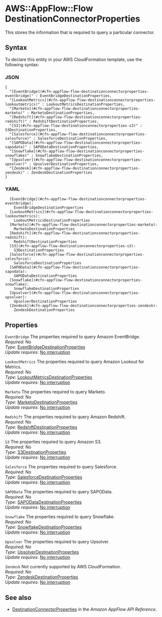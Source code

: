 # AWS::AppFlow::Flow DestinationConnectorProperties<a name="aws-properties-appflow-flow-destinationconnectorproperties"></a>

 This stores the information that is required to query a particular connector\. 

## Syntax<a name="aws-properties-appflow-flow-destinationconnectorproperties-syntax"></a>

To declare this entity in your AWS CloudFormation template, use the following syntax:

### JSON<a name="aws-properties-appflow-flow-destinationconnectorproperties-syntax.json"></a>

```
{
  "[EventBridge](#cfn-appflow-flow-destinationconnectorproperties-eventbridge)" : EventBridgeDestinationProperties,
  "[LookoutMetrics](#cfn-appflow-flow-destinationconnectorproperties-lookoutmetrics)" : LookoutMetricsDestinationProperties,
  "[Marketo](#cfn-appflow-flow-destinationconnectorproperties-marketo)" : MarketoDestinationProperties,
  "[Redshift](#cfn-appflow-flow-destinationconnectorproperties-redshift)" : RedshiftDestinationProperties,
  "[S3](#cfn-appflow-flow-destinationconnectorproperties-s3)" : S3DestinationProperties,
  "[Salesforce](#cfn-appflow-flow-destinationconnectorproperties-salesforce)" : SalesforceDestinationProperties,
  "[SAPOData](#cfn-appflow-flow-destinationconnectorproperties-sapodata)" : SAPODataDestinationProperties,
  "[Snowflake](#cfn-appflow-flow-destinationconnectorproperties-snowflake)" : SnowflakeDestinationProperties,
  "[Upsolver](#cfn-appflow-flow-destinationconnectorproperties-upsolver)" : UpsolverDestinationProperties,
  "[Zendesk](#cfn-appflow-flow-destinationconnectorproperties-zendesk)" : ZendeskDestinationProperties
}
```

### YAML<a name="aws-properties-appflow-flow-destinationconnectorproperties-syntax.yaml"></a>

```
  [EventBridge](#cfn-appflow-flow-destinationconnectorproperties-eventbridge): 
    EventBridgeDestinationProperties
  [LookoutMetrics](#cfn-appflow-flow-destinationconnectorproperties-lookoutmetrics): 
    LookoutMetricsDestinationProperties
  [Marketo](#cfn-appflow-flow-destinationconnectorproperties-marketo): 
    MarketoDestinationProperties
  [Redshift](#cfn-appflow-flow-destinationconnectorproperties-redshift): 
    RedshiftDestinationProperties
  [S3](#cfn-appflow-flow-destinationconnectorproperties-s3): 
    S3DestinationProperties
  [Salesforce](#cfn-appflow-flow-destinationconnectorproperties-salesforce): 
    SalesforceDestinationProperties
  [SAPOData](#cfn-appflow-flow-destinationconnectorproperties-sapodata): 
    SAPODataDestinationProperties
  [Snowflake](#cfn-appflow-flow-destinationconnectorproperties-snowflake): 
    SnowflakeDestinationProperties
  [Upsolver](#cfn-appflow-flow-destinationconnectorproperties-upsolver): 
    UpsolverDestinationProperties
  [Zendesk](#cfn-appflow-flow-destinationconnectorproperties-zendesk): 
    ZendeskDestinationProperties
```

## Properties<a name="aws-properties-appflow-flow-destinationconnectorproperties-properties"></a>

`EventBridge`  <a name="cfn-appflow-flow-destinationconnectorproperties-eventbridge"></a>
 The properties required to query Amazon EventBridge\.   
*Required*: No  
*Type*: [EventBridgeDestinationProperties](aws-properties-appflow-flow-eventbridgedestinationproperties.md)  
*Update requires*: [No interruption](https://docs.aws.amazon.com/AWSCloudFormation/latest/UserGuide/using-cfn-updating-stacks-update-behaviors.html#update-no-interrupt)

`LookoutMetrics`  <a name="cfn-appflow-flow-destinationconnectorproperties-lookoutmetrics"></a>
 The properties required to query Amazon Lookout for Metrics\.   
*Required*: No  
*Type*: [LookoutMetricsDestinationProperties](aws-properties-appflow-flow-lookoutmetricsdestinationproperties.md)  
*Update requires*: [No interruption](https://docs.aws.amazon.com/AWSCloudFormation/latest/UserGuide/using-cfn-updating-stacks-update-behaviors.html#update-no-interrupt)

`Marketo`  <a name="cfn-appflow-flow-destinationconnectorproperties-marketo"></a>
The properties required to query Marketo\.  
*Required*: No  
*Type*: [MarketoDestinationProperties](aws-properties-appflow-flow-marketodestinationproperties.md)  
*Update requires*: [No interruption](https://docs.aws.amazon.com/AWSCloudFormation/latest/UserGuide/using-cfn-updating-stacks-update-behaviors.html#update-no-interrupt)

`Redshift`  <a name="cfn-appflow-flow-destinationconnectorproperties-redshift"></a>
 The properties required to query Amazon Redshift\.   
*Required*: No  
*Type*: [RedshiftDestinationProperties](aws-properties-appflow-flow-redshiftdestinationproperties.md)  
*Update requires*: [No interruption](https://docs.aws.amazon.com/AWSCloudFormation/latest/UserGuide/using-cfn-updating-stacks-update-behaviors.html#update-no-interrupt)

`S3`  <a name="cfn-appflow-flow-destinationconnectorproperties-s3"></a>
 The properties required to query Amazon S3\.   
*Required*: No  
*Type*: [S3DestinationProperties](aws-properties-appflow-flow-s3destinationproperties.md)  
*Update requires*: [No interruption](https://docs.aws.amazon.com/AWSCloudFormation/latest/UserGuide/using-cfn-updating-stacks-update-behaviors.html#update-no-interrupt)

`Salesforce`  <a name="cfn-appflow-flow-destinationconnectorproperties-salesforce"></a>
 The properties required to query Salesforce\.   
*Required*: No  
*Type*: [SalesforceDestinationProperties](aws-properties-appflow-flow-salesforcedestinationproperties.md)  
*Update requires*: [No interruption](https://docs.aws.amazon.com/AWSCloudFormation/latest/UserGuide/using-cfn-updating-stacks-update-behaviors.html#update-no-interrupt)

`SAPOData`  <a name="cfn-appflow-flow-destinationconnectorproperties-sapodata"></a>
The properties required to query SAPOData\.  
*Required*: No  
*Type*: [SAPODataDestinationProperties](aws-properties-appflow-flow-sapodatadestinationproperties.md)  
*Update requires*: [No interruption](https://docs.aws.amazon.com/AWSCloudFormation/latest/UserGuide/using-cfn-updating-stacks-update-behaviors.html#update-no-interrupt)

`Snowflake`  <a name="cfn-appflow-flow-destinationconnectorproperties-snowflake"></a>
 The properties required to query Snowflake\.   
*Required*: No  
*Type*: [SnowflakeDestinationProperties](aws-properties-appflow-flow-snowflakedestinationproperties.md)  
*Update requires*: [No interruption](https://docs.aws.amazon.com/AWSCloudFormation/latest/UserGuide/using-cfn-updating-stacks-update-behaviors.html#update-no-interrupt)

`Upsolver`  <a name="cfn-appflow-flow-destinationconnectorproperties-upsolver"></a>
 The properties required to query Upsolver\.   
*Required*: No  
*Type*: [UpsolverDestinationProperties](aws-properties-appflow-flow-upsolverdestinationproperties.md)  
*Update requires*: [No interruption](https://docs.aws.amazon.com/AWSCloudFormation/latest/UserGuide/using-cfn-updating-stacks-update-behaviors.html#update-no-interrupt)

`Zendesk`  <a name="cfn-appflow-flow-destinationconnectorproperties-zendesk"></a>
Not currently supported by AWS CloudFormation\.  
*Required*: No  
*Type*: [ZendeskDestinationProperties](aws-properties-appflow-flow-zendeskdestinationproperties.md)  
*Update requires*: [No interruption](https://docs.aws.amazon.com/AWSCloudFormation/latest/UserGuide/using-cfn-updating-stacks-update-behaviors.html#update-no-interrupt)

## See also<a name="aws-properties-appflow-flow-destinationconnectorproperties--seealso"></a>
+ [DestinationConnectorProperties](https://docs.aws.amazon.com/appflow/1.0/APIReference/API_DestinationConnectorProperties.html) in the *Amazon AppFlow API Reference*\.

